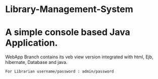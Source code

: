 # Library-Management-System

# A simple console based Java Application. </br>

  WebApp Branch contains its veb view version integrated with html, Ejb, hibernate, Database and java. </br>

``For Librarian username/password : admin/password``
